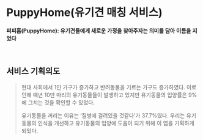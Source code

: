 # PuppyHome(유기견 매칭 서비스)
**퍼피홈(PuppyHome): 유기견들에게 새로운 가정을 찾아주자는 의미를 담아 이름을 지었다**

<br/>
  
## 서비스 기획의도

> 현대 사회에서 1인 가구가 증가하고 반려동물을 기르는 가구도 증가하였다. 이로 인해 매년 10만 마리의 유기동물들이 발생하고 있지만 유기동물의 입양률은 9%에 그치는 것을 확인할 수 있었다.
> 
> 
> 유기동물을 꺼리는 이유는 ‘질병에 걸려있을 것같다’가 37.7%였다. 우리는 유기동물의 인식을 개선하고 유기동물의 입양에 도움이 되기 위해 이 앱을 기획하게 되었다.
>
